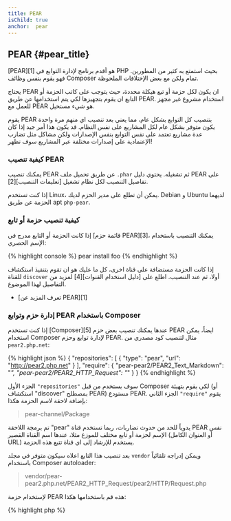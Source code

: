 ```yaml
---
title: PEAR
isChild: true
anchor:  pear
---
```


## PEAR {#pear_title}

[PEAR][1] هو أقدم برنامج لإدارة التوابع في PHP بحيث استمتع به كثير من المطورين. فهو يقوم بنفس وظائف Composer
تمام ولكن مع بعض الإختلافات الملحوظة.

يحتاج PEAR ان يكون لكل حزمة أو تبع هيكلة محددة، حيث يتوجب على كاتب الحزمة أو التابع ان يقوم بتجهيزها لكي يتم استخدامها
عن طريق PEAR. استخدام مشروع غير مجهز للعمل مع PEAR هو شيء مستحيل.

يقوم PEAR بتنصيب كل التوابع بشكل عام، مما يعني بعد تنصيب اي منهم مرة واحدة يكون متوفر بشكل عام لكل المشاريع على نفس النظام.
قد يكون هذا أمر جيد إذا كان عدة مشاريع تعتمد على نفس التوابع بنفس الإصدارات ولكن مشاكل مثل تضارب الإعتمادية على إصدارات مختلفة
عبر المشاريع سوف تظهر!

### كيفية تنصيب PEAR

يمكنك تنصيب PEAR عن طريق تحميل ملف `.phar` ثم تشغيله. يحتوي دليل PEAR على تفاصيل التنصيب لكل نظام تشغيل [تعليمات التنصيب][2].

إذا كنت تستخدم Linux، يمكن أن تطلع على مدير الحزم لديك. Debian و Ubuntu لديهما الحزمة عن طريق apt `php-pear`.

### كيفية تنصيب حزمة أو تابع

إذا كانت الحزمة أو التابع مدرج في [قائمة حزم PEAR][3]، يمكنك التنصيب باستخدام الإسم الحصري:

{% highlight console %}
pear install foo
{% endhighlight %}

إذا كانت الحزمة مستضافة على قناة اخرى، كل ما عليك هو ان تقوم بتنفيذ استكشاف للقناة `discover` أولا، ثم عند التنصيب.
اطلع على [دليل استخدام القنوات][4] لمزيد من التفاصيل لهذا الموضوع.

* [تعرف المزيد عن PEAR][1]

### إدارة حزم وتوابع PEAR باستخدام Composer

إذا كنت تستخدم [Composer][5] عندها يمكنك تنصيب بعض حزم PEAR ايضاً، يمكن استخدام Composer لإدارة توابع وحزم PEAR.
مثال لتنصيب كود مصدري من `pear2.php.net`:

{% highlight json %}
{
    "repositories": [
        {
            "type": "pear",
            "url": "http://pear2.php.net"
        }
    ],
    "require": {
        "pear-pear2/PEAR2_Text_Markdown": "*",
        "pear-pear2/PEAR2_HTTP_Request": "*"
    }
}
{% endhighlight %}

الجزء الأول `"repositories"` سوف يستخدم من قبل Composer لكي يقوم بتهيئة (أو استكشاف "discover" بمصطلح PEAR) مستودع PEAR.
الجزء الثاني `"require"` يقوم بإضافة لاحقة لاسم الحزمة هكذا:

> pear-channel/Package

تم برمجة اللاحقة "pear" يدوياً للحد من حدوث تضاربات، ربما تستخدم قناة PEAR نفس الإسم لحزمة أو تابع مختلف للموزع مثلا، عندها
اسم القناة القصير (أو العنوان الكامل URL) يستخدم للإرشاد إلى اي قناة تتبع هذه الحزمة.

بعد تنصيب هذا التابع اعلاه سيكون متوفر في مجلد `vendor` ويمكن إدراجه تلقائياً باستخدام Composer autoloader:

> vendor/pear-pear2.php.net/PEAR2_HTTP_Request/pear2/HTTP/Request.php

لإستخدام حزمة PEAR هذه قم باستخدامها هكذا:

{% highlight php %}
<?php
$request = new pear2\HTTP\Request();
{% endhighlight %}

* [تعرف على المزيد عن استخدام PEAR مع Composer][6]


[1]: http://pear.php.net/
[2]: http://pear.php.net/manual/en/installation.getting.php
[3]: http://pear.php.net/packages.php
[4]: http://pear.php.net/manual/en/guide.users.commandline.channels.php
[5]: /#composer_and_packagist
[6]: http://getcomposer.org/doc/05-repositories.md#pear
